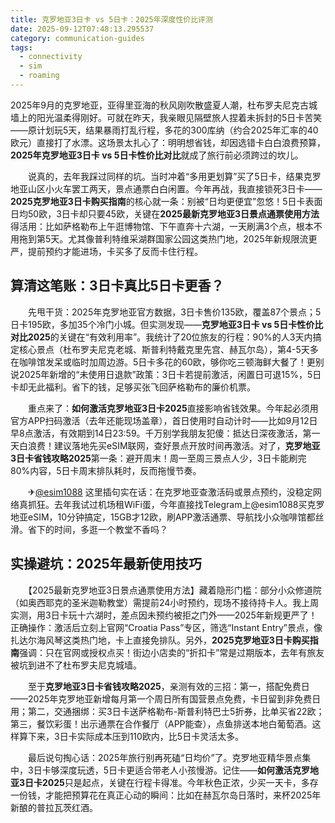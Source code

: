```yaml
---
title: 克罗地亚3日卡 vs 5日卡：2025年深度性价比评测
date: 2025-09-12T07:48:13.295537
category: communication-guides
tags:
  - connectivity
  - sim
  - roaming
---
```


2025年9月的克罗地亚，亚得里亚海的秋风刚吹散盛夏人潮，杜布罗夫尼克古城墙上的阳光温柔得刚好。可就在昨天，我亲眼见隔壁旅人捏着未拆封的5日卡苦笑——原计划玩5天，结果暴雨打乱行程，多花的300库纳（约合2025年汇率的40欧元）直接打了水漂。这场景太扎心了：明明想省钱，却因选错卡白白浪费预算，**2025年克罗地亚3日卡 vs 5日卡性价比对比**就成了旅行前必须跨过的坎儿。

　　说真的，去年我踩过同样的坑。当时冲着“多用更划算”买了5日卡，结果克罗地亚山区小火车罢工两天，景点通票白白闲置。今年再战，我直接锁死3日卡——**2025克罗地亚3日卡购买指南**的核心就一条：别被“日均更便宜”忽悠！5日卡表面日均50欧，3日卡却只要45欧，关键在**2025最新克罗地亚3日景点通票使用方法**得活用：比如萨格勒布上午逛博物馆、下午直奔十六湖，一天刷满3个点，根本不用拖到第5天。尤其像普利特维采湖群国家公园这类热门地，2025年新规限流更严，提前预约才能进场，卡买多了反而卡住行程。

## 算清这笔账：3日卡真比5日卡更香？
　　先甩干货：2025年克罗地亚官方数据，3日卡售价135欧，覆盖87个景点；5日卡195欧，多加35个冷门小城。但实测发现——**克罗地亚3日卡 vs 5日卡性价比对比2025**的关键在“有效利用率”。我统计了20位旅友的行程：90%的人3天内搞定核心景点（杜布罗夫尼克老城、斯普利特戴克里先宫、赫瓦尔岛），第4-5天多在咖啡馆发呆或临时加周边游。5日卡多花的60欧，够你吃三顿海鲜大餐了！更别说2025年新增的“未使用日退款”政策：3日卡若提前激活，闲置日可退15%，5日卡却无此福利。省下的钱，足够买张飞回萨格勒布的廉价机票。

　　重点来了：**如何激活克罗地亚3日卡2025**直接影响省钱效果。今年起必须用官方APP扫码激活（去年还能现场盖章），首日使用时自动计时——比如9月12日早8点激活，有效期到14日23:59。千万别学我朋友犯傻：抵达日深夜激活，第一天白浪费！建议落地先买eSIM联网，查好景点开放时间再激活。对了，**克罗地亚3日卡省钱攻略2025**第一条：避开周末！周一至周三景点人少，3日卡能刷完80%内容，5日卡周末排队耗时，反而拖慢节奏。

　　✈[@esim1088](https://t.me/s/esim1088) 这里插句实在话：在克罗地亚查激活码或景点预约，没稳定网络真抓狂。去年我试过机场租WiFi蛋，今年直接找Telegram上@esim1088买克罗地亚eSIM，10分钟搞定，15GB才12欧，刷APP激活通票、导航找小众咖啡馆都丝滑。省下的时间，多逛一个教堂不香吗？

## 实操避坑：2025年最新使用技巧
　　【2025最新克罗地亚3日景点通票使用方法】藏着隐形门槛：部分小众修道院（如奥西耶克的圣米迦勒教堂）需提前24小时预约，现场不接待持卡人。我上周实测，用3日卡玩十六湖时，差点因未预约被拒之门外——2025年新规更严了！正确操作：激活后立刻上官网“Croatia Pass”专区，筛选“Instant Entry”景点，像扎达尔海风琴这类热门地，卡上直接免排队。另外，**2025克罗地亚3日卡购买指南**强调：只在官网或授权点买！街边小店卖的“折扣卡”常是过期版本，去年有旅友被坑到进不了杜布罗夫尼克城墙。

　　至于**克罗地亚3日卡省钱攻略2025**，亲测有效的三招：第一，搭配免费日——2025年克罗地亚新增每月第一个周日所有国营景点免费，卡日留到非免费日用；第二，交通捆绑：买3日卡送萨格勒布-斯普利特巴士5折券，比单买省22欧；第三，餐饮彩蛋！出示通票在合作餐厅（APP能查），点鱼排送本地白葡萄酒。这样算下来，3日卡实际成本压到110欧内，比5日卡灵活太多。

　　最后说句掏心话：2025年旅行别再死磕“日均价”了。克罗地亚精华景点集中，3日卡够深度玩透，5日卡更适合带老人小孩慢游。记住——**如何激活克罗地亚3日卡2025**只是起点，关键在行程卡得准。今年秋色正浓，少买一天卡，多存一份钱，才能把预算花在真正心动的瞬间：比如在赫瓦尔岛日落时，来杯2025年新酿的普拉瓦茨红酒。